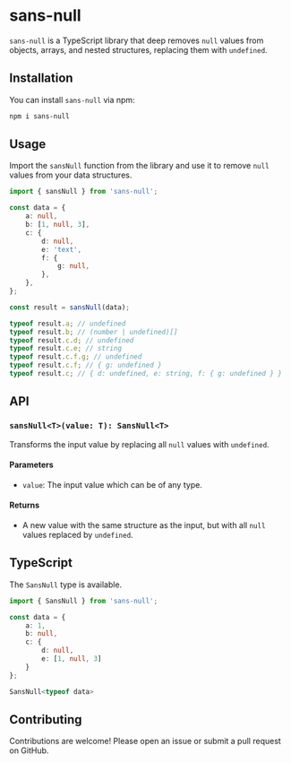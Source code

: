 # sans-null

`sans-null` is a TypeScript library that deep removes `null` values from objects, arrays, and nested structures, replacing them with `undefined`.

## Installation

You can install `sans-null` via npm:

```sh
npm i sans-null
```

## Usage

Import the `sansNull` function from the library and use it to remove `null` values from your data structures.

```typescript
import { sansNull } from 'sans-null';

const data = {
    a: null,
    b: [1, null, 3],
    c: {
        d: null,
        e: 'text',
        f: {
            g: null,
        },
    },
};

const result = sansNull(data);

typeof result.a; // undefined
typeof result.b; // (number | undefined)[]
typeof result.c.d; // undefined
typeof result.c.e; // string
typeof result.c.f.g; // undefined
typeof result.c.f; // { g: undefined }
typeof result.c; // { d: undefined, e: string, f: { g: undefined } }
```

## API

### `sansNull<T>(value: T): SansNull<T>`

Transforms the input value by replacing all `null` values with `undefined`.

#### Parameters

- `value`: The input value which can be of any type.

#### Returns

- A new value with the same structure as the input, but with all `null` values replaced by `undefined`.

## TypeScript

The `SansNull` type is available.

```typescript
import { SansNull } from 'sans-null';

const data = {
    a: 1,
    b: null,
    c: {
        d: null,
        e: [1, null, 3]
    }
};

SansNull<typeof data>
```

## Contributing

Contributions are welcome! Please open an issue or submit a pull request on GitHub.
